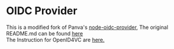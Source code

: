 # OIDC Provider
This is a modified fork of Panva's [node-oidc-provider](https://github.com/panva/node-oidc-provider), The original README.md can be found [here](https://github.com/panva/node-oidc-provider#readme)   
The Instruction for OpenID4VC are [here.](https://github.com/mcparni/OpenID4VC/blob/main/README.md)
